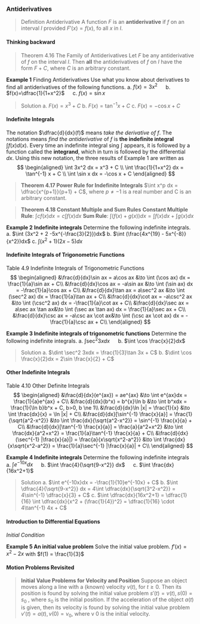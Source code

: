 ### Antiderivatives

>Definition Antiderivative
A function $F$ is an **antiderivative** if $f$ on an interval $I$ provided $F'(x)=f(x)$, fo all $x$ in $I$.

#### Thinking backward

>Theorem 4.16 The Family of Antiderivatives
Let $F$ be any antiderivative of $f$ on the interval $I$. Then **all** the antiderivatives of $f$ on $I$ have the form $F + C$, where $C$ is an arbitrary constant.

**Example 1** Finding Antiderivatives Use what you know about derivatives to find all antiderivatives of the following functions.
a. $f(x)=3x^2$ &emsp; b. $f(x)=\dfrac{1}{1+x^2}$ &emsp; c. $f(x) = \sin x$
>Solution
a. $F(x) = x^3 + C$
b. $F(x) = \tan^{-1} x + C$
c. $F(x) = -\cos x + C$

#### Indefinite Integrals
The notation $\dfrac{d}{dx}(f)$ means *take the derivative of* $f$. The notations means *find the antiderivative* of $f$ is **the indefinite integral** $\int f(x)d(x)$. Every time an indefinite integral sing $\int$ appears, it is followed by a function called the **integrand**, which in turn is followed by the differential $dx$.
Using this new notation, the three results of Example 1 are written as
$$
\begin{aligned}
\int 3x^2 dx = x^3 + C \\
\int \frac{1}{1+x^2} dx = \tan^{-1} x + C \\
\int \sin x dx = -\cos x + C
\end{aligned}
$$

>**Theorem 4.17 Power Rule for Indefinite Integrals**
$\int x^p dx = \dfrac{x^{p+1}}{p+1} + C$, where $p \ne -1$ is a real number and C is an arbitrary constant.

>**Theorem 4.18 Constant Multiple and Sum Rules**
**Constant Multiple Rule**: $\int cf(x)dx = c\int f(x)dx$
**Sum Rule**: $\int (f(x)+g(x))dx = \int f(x)dx + \int g(x)dx$

**Example 2** **Indefinite integrals** Determine the following indefinite integrals.
a. $\int (3x^2 + 2 -5x^{-\frac{3}{2}})dx$
b. $\int (\frac{4x^{19} - 5x^{-8}}{x^2})dx$
c. $\int (x^2+1)(2x-5)dx$

#### Indefinite Integrals of Trigonometric Functions

Table 4.9 Indefinite Integrals of Trigonometric Functions
$$
\begin{aligned}
&\frac{d}{dx}\sin ax = a\cos ax &\to \int (\cos ax) dx = \frac{1}{a}\sin ax + C\\
&\frac{d}{dx}\cos ax = -a\sin ax &\to \int (\sin ax) dx = -\frac{1}{a}\cos ax + C\\
&\frac{d}{dx}\tan ax = a\sec^2 ax &\to \int (\sec^2 ax) dx = \frac{1}{a}\tan ax + C\\
&\frac{d}{dx}\cot ax = -a\csc^2 ax &\to \int (\csc^2 ax) dx = -\frac{1}{a}\cot ax + C\\
&\frac{d}{dx}\sec ax = a\sec ax \tan ax&\to \int (\sec ax \tan ax) dx = \frac{1}{a}\sec ax + C\\
&\frac{d}{dx}\csc ax = -a\csc ax \cot ax&\to \int (\csc ax \cot ax) dx = -\frac{1}{a}\csc ax + C\\
\end{aligned}
$$

**Example 3 Indefinite integrals of trigonometric functions** Determine the following indefinite integrals.
a. $\int \sec^2 3xdx$ &emsp; b. $\int \cos \frac{x}{2}dx$
>Solution
a. $\dint \sec^2 3xdx = \frac{1}{3}\tan 3x + C$
b. $\dint \cos \frac{x}{2}dx = 2\sin \frac{x}{2} + C$

#### Other Indefinite Integrals

Table 4.10 Other Definite Integrals
$$
\begin{aligned}
&\frac{d}{dx}(e^{ax}) = ae^{ax} &\to \int e^{ax}dx = \frac{1}{a}e^{ax} + C\\
&\frac{d}{dx}(b^x) = b^{x}\ln b &\to \int b^xdx = \frac{1}{\ln b}b^x + C, b>0, b \ne 1\\
&\frac{d}{dx}\ln |x| = \frac{1}{x} &\to \int \frac{dx}{x} = \ln |x| + C\\
&\frac{d}{dx}[\sin^{-1} \frac{x}{a}] = \frac{1}{\sqrt{a^2-x^2}} &\to \int \frac{dx}{\sqrt{a^2-x^2}} = \sin^{-1} \frac{x}{a} + C\\
&\frac{d}{dx}[\tan^{-1} \frac{x}{a}] = \frac{a}{a^2+x^2} &\to \int \frac{dx}{a^2+x^2} = \frac{1}{a}\tan^{-1} \frac{x}{a} + C\\
&\frac{d}{dx}(\sec^{-1}  |\frac{x}{a}|) = \frac{a}{x\sqrt{x^2-a^2}} &\to \int \frac{dx}{x\sqrt{x^2-a^2}} = \frac{1}{a}\sec^{-1} |\frac{x}{a}| + C\\
\end{aligned}
$$

**Example 4 Indefinite integrals** Determine the following indefinite integrals
a. $\int e^{-10x}dx$ &emsp; b. $\int \frac{4}{\sqrt{9-x^2}} dx$ &emsp; c. $\int \frac{dx}{16x^2+1}$
>Solution
a. $\int e^{-10x}dx = -\frac{1}{10}e^{-10x} + C$
b. $\int \dfrac{4}{\sqrt{9-x^2}} dx = 4\int \dfrac{dx}{\sqrt{3^2-x^2}} = 4\sin^{-1} \dfrac{x}{3} + C$
c. $\int \dfrac{dx}{16x^2+1} = \dfrac{1}{16} \int \dfrac{dx}{x^2 + (\frac{1}{4})^2} = \dfrac{1}{16} \cdot 4\tan^{-1} 4x + C$

#### Introduction to Differential Equations
*Initial Condition*

**Example 5 An initial value problem** Solve the initial value problem. $f'(x) = x^2-2x$ with $f(1) = \frac{1}{3}$

#### Motion Problems Revisited
>**Initial Value Problems for Velocity and Position**
Suppose an object moves along a line with a (known) velocity $v(t)$, for $t \ge 0$. Then its position is found by solving the initial value problem
$s'(t) = v(t), s(0) = s_0$ , where $s_0$ is the initial position.
If the acceleration of the object $a(t)$ is given, then its velocity is found by solving the initial value problem
$v'(t) = a(t), v(0) = v_0$,  where v 0 is the initial velocity.
